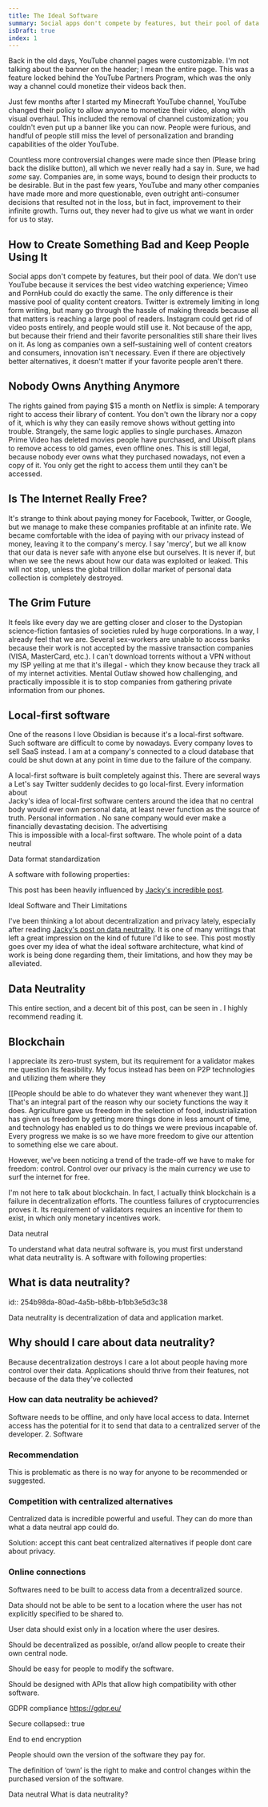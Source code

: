 ```yaml
---
title: The Ideal Software
summary: Social apps don't compete by features, but their pool of data. We don't use YouTube because it services the best video watching experience. Twitter is extremely limiting in long form writing, but many go through the hassle of making threads. Instagram could get rid of video posts entirely, and people would still use it; not because of the app, but because their friend and popular personalities still share their lives on it. As long as companies own a self-sustaining well of content creators and consumers, even if there are objectively better alternatives, they mean nothing without your favorite people.
isDraft: true
index: 1
---
```


Back in the old days, YouTube channel pages were customizable. I'm not talking about the banner on the header; I mean the entire page. This was a feature locked behind the YouTube Partners Program, which was the only way a channel could monetize their videos back then.

Just few months after I started my Minecraft YouTube channel, YouTube changed their policy to allow anyone to monetize their video, along with visual overhaul. This included the removal of channel customization; you couldn't even put up a banner like you can now. People were furious, and handful of people still miss the level of personalization and branding capabilities of the older YouTube.

Countless more controversial changes were made since then (Please bring back the dislike button), all which we never really had a say in. Sure, we had _some_ say. Companies are, in some ways, bound to design their products to be desirable. But in the past few years, YouTube and many other companies have made more and more questionable, even outright anti-consumer decisions that resulted not in the loss, but in fact, improvement to their infinite growth. Turns out, they never had to give us what we want in order for us to stay.

## How to Create Something Bad and Keep People Using It

Social apps don't compete by features, but their pool of data. We don't use YouTube because it services the best video watching experience; Vimeo and PornHub could do exactly the same. The only difference is their massive pool of quality content creators. Twitter is extremely limiting in long form writing, but many go through the hassle of making threads because all that matters is reaching a large pool of readers. Instagram could get rid of video posts entirely, and people would still use it. Not because of the app, but because their friend and their favorite personalities still share their lives on it. As long as companies own a self-sustaining well of content creators and consumers, innovation isn't necessary. Even if there are objectively better alternatives, it doesn't matter if your favorite people aren't there.

## Nobody Owns Anything Anymore

The rights gained from paying $15 a month on Netflix is simple: A temporary right to access their library of content. You don't own the library nor a copy of it, which is why they can easily remove shows without getting into trouble. Strangely, the same logic applies to single purchases. Amazon Prime Video has deleted movies people have purchased, and Ubisoft plans to remove access to old games, even offline ones. This is still legal, because nobody ever owns what they purchased nowadays, not even a copy of it. You only get the right to access them until they can't be accessed.

## Is The Internet Really Free?

It's strange to think about paying money for Facebook, Twitter, or Google, but we manage to make these companies profitable at an infinite rate. We became comfortable with the idea of paying with our privacy instead of money, leaving it to the company's mercy. I say 'mercy', but we all know that our data is never safe with anyone else but ourselves. It is never if, but when we see the news about how our data was exploited or leaked. This will not stop, unless the global trillion dollar market of personal data collection is completely destroyed.

## The Grim Future

It feels like every day we are getting closer and closer to the Dystopian science-fiction fantasies of societies ruled by huge corporations. In a way, I already feel that we are. Several sex-workers are unable to access banks because their work is not accepted by the massive transaction companies (VISA, MasterCard, etc.). I can't download torrents without a VPN without my ISP yelling at me that it's illegal - which they know because they track all of my internet activities. Mental Outlaw showed how challenging, and practically impossible it is to stop companies from gathering private information from our phones.

## Local-first software

One of the reasons I love Obsidian is because it's a local-first software. Such software are difficult to come by nowadays. Every company loves to sell SaaS instead. I am at a company's connected to a cloud database that could be shut down at any point in time due to the failure of the company.

A local-first software is built completely against this. There are several ways a
Let's say Twitter suddenly decides to go local-first. Every information about  
 Jacky's idea of local-first software centers around the idea that no central body would ever own personal data, at least never function as the source of truth. Personal information . No sane company would ever make a financially devastating decision. The advertising  
This is impossible with a local-first software. The whole point of a data neutral

Data format standardization

A software with following properties:

This post has been heavily influenced by [Jacky's incredible post](https://jzhao.xyz/posts/towards-data-neutrality/).

Ideal Software and Their Limitations

I've been thinking a lot about decentralization and privacy lately, especially after reading [Jacky's post on data neutrality](https://jzhao.xyz/posts/towards-data-neutrality/). It is one of many writings that left a great impression on the kind of future I'd like to see. This post mostly goes over my idea of what the ideal software architecture, what kind of work is being done regarding them, their limitations, and how they may be alleviated.

## Data Neutrality

This entire section, and a decent bit of this post, can be seen in . I highly recommend reading it.

## Blockchain

I appreciate its zero-trust system, but its requirement for a validator makes me question its feasibility. My focus instead has been on P2P technologies and utilizing them where they

[[People should be able to do whatever they want whenever they want.]] That's an integral part of the reason why our society functions the way it does. Agriculture gave us freedom in the selection of food, industrialization has given us freedom by getting more things done in less amount of time, and technology has enabled us to do things we were previous incapable of. Every progress we make is so we have more freedom to give our attention to something else we care about.

However, we've been noticing a trend of the trade-off we have to make for freedom: control. Control over our privacy is the main currency we use to surf the internet for free.

I'm not here to talk about blockchain. In fact, I actually think blockchain is a failure in decentralization efforts. The countless failures of cryptocurrencies proves it. Its requirement of validators requires an incentive for them to exist, in which only monetary incentives work.

Data neutral

To understand what data neutral software is, you must first understand what data neutrality is.
A software with following properties:

## What is data neutrality?

id:: 254b98da-80ad-4a5b-b8bb-b1bb3e5d3c38

Data neutrality is decentralization of data and application market.

## Why should I care about data neutrality?

Because decentralization destroys
I care a lot about people having more control over their data. Applications should thrive from their features, not because of the data they've collected

### How can data neutrality be achieved?

Software needs to be offline, and only have local access to data. Internet access has the potential for it to send that data to a centralized server of the developer. 2. Software

### Recommendation

This is problematic as there is no way for anyone to be recommended or suggested.

### Competition with centralized alternatives

Centralized data is incredible powerful and useful. They can do more than what a data neutral app could do.

Solution: accept this cant beat centralized alternatives if people dont care about privacy.

### Online connections

Softwares need to be built to access data from a decentralized source.

Data should not be able to be sent to a location where the user has not explicitly specified to be shared to.

User data should exist only in a location where the user desires.

Should be decentralized as possible, or/and allow people to create their own central node.

Should be easy for people to modify the software.

Should be designed with APIs that allow high compatibility with other software.

GDPR compliance https://gdpr.eu/

Secure
collapsed:: true

End to end encryption

People should own the version of the software they pay for.

The definition of ‘own’ is the right to make and control changes within the purchased version of the software.

Data neutral What is data neutrality?
